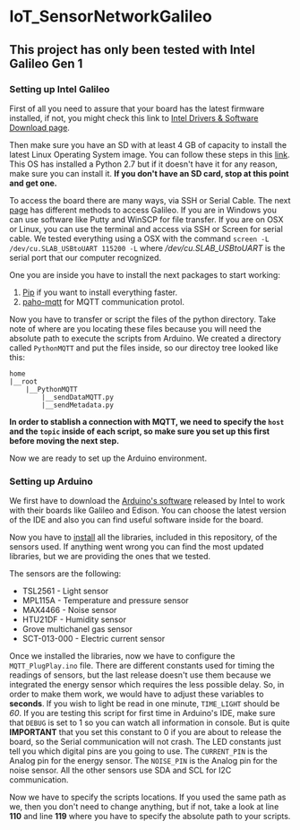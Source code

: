 # IoT_SensorNetworkGalileo

## This project has only been tested with Intel Galileo Gen 1

### Setting up Intel Galileo

First of all you need to assure that your board has the latest firmware installed, if not, you might check this link to [Intel Drivers & Software Download page](https://downloadcenter.intel.com/download/26417/Intel-Galileo-Firmware-Updater-and-Drivers).

Then make sure you have an SD with at least 4 GB of capacity to install the latest Linux Operating System image. You can follow these steps in this [link](https://software.intel.com/en-us/get-started-galileo-linux-step1). This OS has installed a Python 2.7 but if it doesn't have it for any reason, make sure you can install it. **If you don't have an SD card, stop at this point and get one.**

To access the board there are many ways, via SSH or Serial Cable. The next [page](https://communities.intel.com/thread/46335) has different methods to access Galileo. If you are in Windows you can use software like Putty and WinSCP for file transfer. If you are on OSX or Linux, you can use the terminal and access via SSH or Screen for serial cable. We tested everything using a OSX with the command `screen -L /dev/cu.SLAB_USBtoUART 115200 -L` where */dev/cu.SLAB_USBtoUART* is the serial port that our computer recognized.

One you are inside you have to install the next packages to start working:

1. [Pip](https://pypi.python.org/pypi/pip) if you want to install everything faster.
2. [paho-mqtt](https://pypi.python.org/pypi/paho-mqtt/1.1) for MQTT communication protol.

Now you have to transfer or script the files of the python directory. Take note of where are you locating these files because you will need the absolute path to execute the scripts from Arduino. We created a directory called `PythonMQTT` and put the files inside, so our directoy tree looked like this:

```
home
|__root
	|__PythonMQTT
		|__sendDataMQTT.py
		|__sendMetadata.py
```

**In order to stablish a connection with MQTT, we need to specify the `host` and the `topic` inside of each script, so make sure you set up this first before moving the next step.**

Now we are ready to set up the Arduino environment.

### Setting up Arduino

We first have to download the [Arduino's software](http://www.intel.la/content/www/xl/es/support/boards-and-kits/intel-galileo-boards/000021501.html) released by Intel to work with their boards like Galileo and Edison. You can choose the latest version of the IDE and also you can find useful software inside for the board.

Now you have to [install](https://www.arduino.cc/en/Guide/Libraries) all the libraries, included in this repository, of the sensors used. If anything went wrong you can find the most updated libraries, but we are providing the ones that we tested.

The sensors are the following:
* TSL2561 - Light sensor
* MPL115A - Temperature and pressure sensor
* MAX4466 - Noise sensor
* HTU21DF - Humidity sensor
* Grove multichanel gas sensor
* SCT-013-000 - Electric current sensor

Once we installed the libraries, now we have to configure the `MQTT_PlugPlay.ino` file. There are different constants used for timing the readings of sensors, but the last release doesn't use them because we integrated the energy sensor which requires the less possible delay. So, in order to make them work, we would have to adjust these variables to **seconds**. If you wish to light be read in one minute, `TIME_LIGHT` should be *60*.
If you are testing this script for first time in Arduino's IDE, make sure that `DEBUG` is set to 1 so you can watch all information in console. But is quite **IMPORTANT** that you set this constant to 0 if you are about to release the board, so the Serial communication will not crash.
The LED constants just tell you which digital pins are you going to use.
The `CURRENT_PIN` is the Analog pin for the energy sensor.
The `NOISE_PIN` is the Analog pin for the noise sensor.
All the other sensors use SDA and SCL for I2C communication.

Now we have to specify the scripts locations. If you used the same path as we, then you don't need to change anything, but if not, take a look at line **110** and line **119** where you have to specify the absolute path to your scripts.





